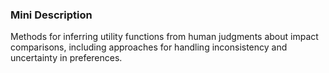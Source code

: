 ### Mini Description

Methods for inferring utility functions from human judgments about impact comparisons, including approaches for handling inconsistency and uncertainty in preferences.
